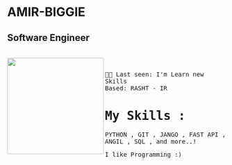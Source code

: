 # AMIR-BIGGIE
## Software Engineer 
<br>
<img  align="left" width="222" src="https://media.tenor.com/IpAyHtYc--gAAAAi/charizard-flying.gif"><samp><br>


  👨‍💻 Last seen: I'm Learn new Skills<br>
      Based: RASHT - IR<br>
</samp>

# My Skills :
<samp>
 PYTHON ,
 GIT , 
 JANGO , 
 FAST API , 
 ANGIL  , 
 SQL ,  
and more..!
</samp>
<br>

I like Programming :)


